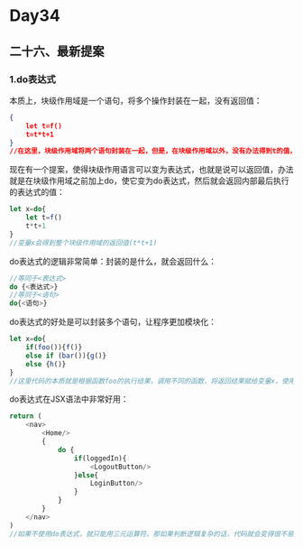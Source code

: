 # Day34
## 二十六、最新提案
### 1.do表达式
  本质上，块级作用域是一个语句，将多个操作封装在一起，没有返回值：
```json
{
    let t=f()
    t=t*t+1
}
//在这里，块级作用域将两个语句封装在一起，但是，在块级作用域以外，没有办法得到t的值，因为块级作用域不返回值，除非t是全局变量。
```
  现在有一个提案，使得块级作用语言可以变为表达式，也就是说可以返回值，办法就是在块级作用域之前加上do，使它变为do表达式，然后就会返回内部最后执行的表达式的值：
```javascript
let x=do{
    let t=f()
    t*t+1
}
//变量x会得到整个块级作用域的返回值(t*t+1)
```
  do表达式的逻辑非常简单：封装的是什么，就会返回什么：
```javascript
//等同于<表达式>
do {<表达式>}
//等同于<语句>
do{<语句>}
```
  do表达式的好处是可以封装多个语句，让程序更加模块化：
```javascript
let x=do{
    if(foo()){f()}
    else if (bar()){g()}
    else {h()}
}
//这里代码的本质就是根据函数foo的执行结果，调用不同的函数，将返回结果赋给变量x，使用do表达式，就将这个操作的意图表达的非常简洁清晰。而且，do块级作用域提供了单独的作用域，内部操作可以与全局作用域隔绝
```
  do表达式在JSX语法中非常好用：
```javascript
return (
	<nav>
		<Home/>
		{
            do {
                if(loggedIn){
                    <LogoutButton/>
                }else{
                    LoginButton/>
                }
            }
		}
	</nav>
)
//如果不使用do表达式，就只能用三元运算符。那如果判断逻辑复杂的话，代码就会变得很不易读。
```






















